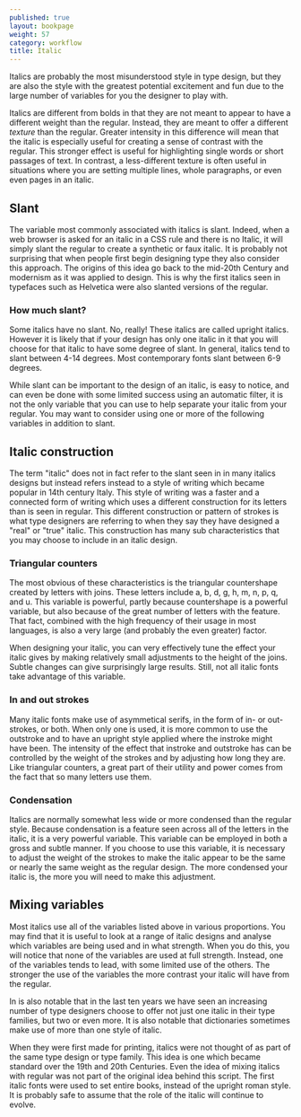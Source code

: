 ```yaml
---
published: true
layout: bookpage
weight: 57
category: workflow
title: Italic
---
```


Italics are probably the most misunderstood style in type design, but they are also the style with the greatest potential excitement and fun due to the large number of variables for you the designer to play with.

Italics are different from bolds in that they are not meant to appear to have a different weight than the regular. Instead, they are meant to offer a different <em>texture</em> than the regular. Greater intensity in this difference will mean that the italic is especially useful for creating a sense of contrast with the regular. This stronger effect is useful for highlighting single words or short passages of text. In contrast, a less-different texture is often useful in situations where you are setting multiple lines, whole paragraphs, or even even pages in an italic.

## Slant

The variable most commonly associated with italics is slant. Indeed, when a web browser is asked for an italic in a CSS rule and there is no Italic, it will simply slant the regular to create a synthetic or faux italic. It is probably not surprising that when people first begin designing type they also consider this approach. The origins of this idea go back to the mid-20th Century and modernism as it was applied to design. This is why the first italics seen in typefaces such as Helvetica were also slanted versions of the regular.

### How much slant?

Some italics have no slant. No, really! These italics are called upright italics. However it is likely that if your design has only one italic in it that you will choose for that italic to have some degree of slant. In general, italics tend to slant between 4-14 degrees. Most contemporary fonts slant between 6-9 degrees.

While slant can be important to the design of an italic, is easy to notice, and can even be done with some limited success using an automatic filter, it is not the only variable that you can use to help separate your italic from your regular. You may want to consider using one or more of the following variables in addition to slant.

## Italic construction

The term "italic" does not in fact refer to the slant seen in in many italics designs but instead refers instead to a style of writing which became popular in 14th century Italy. This style of writing was a faster and a connected form of writing which uses a different construction for its letters than is seen in regular. This different construction or pattern of strokes is what type designers are referring to when they say they have designed a "real" or "true" italic. This construction has many sub characteristics that you may choose to include in an italic design.

### Triangular counters

The most obvious of these characteristics is the triangular countershape created by letters with joins. These letters include a, b, d, g, h, m, n, p, q, and u. This variable is powerful, partly because countershape is a powerful variable, but also because of the great number of letters with the feature.  That fact, combined with the high frequency of their usage in most languages, is also a very large (and probably the even greater) factor.

When designing your italic, you can very effectively tune the effect your italic gives by making relatively small adjustments to the height of the joins. Subtle changes can give surprisingly large results. Still, not all italic fonts take advantage of this variable.

### In and out strokes

Many italic fonts make use of asymmetical serifs, in the form of in- or out-strokes, or both. When only one is used, it is more common to use the outstroke and to have an upright style applied where the instroke might have been. The intensity of the effect that instroke and outstroke has can be controlled by the weight of the strokes and by adjusting how long they are. Like triangular counters, a great part of their utility and power comes from the fact that so many letters use them.

### Condensation

Italics are normally somewhat less wide or more condensed than the regular style. Because condensation is a feature seen across all of the letters in the italic, it is a very powerful variable. This variable can be employed in both a gross and subtle manner. If you choose to use this variable, it is necessary to adjust the weight of the strokes to make the italic appear to be the same or nearly the same weight as the regular design. The more condensed your italic is, the more you will need to make this adjustment.

## Mixing variables

Most italics use all of the variables listed above in various proportions. You may find that it is useful to look at a range of italic designs and analyse which variables are being used and in what strength. When you do this, you will notice that none of the variables are used at full strength. Instead, one of the variables tends to lead, with some limited use of the others. The stronger the use of the variables the more contrast your italic will have from the regular.

In is also notable that in the last ten years we have seen an increasing number of type designers choose to offer not just one italic in their type families, but two or even more. It is also notable that dictionaries sometimes make use of more than one style of italic.

When they were first made for printing, italics were not thought of as part of the same type design or type family. This idea is one which became standard over the 19th and 20th Centuries. Even the idea of mixing italics with regular was not part of the original idea behind this script. The first italic fonts were used to set entire books, instead of the upright roman style. It is probably safe to assume that the role of the italic will continue to evolve.

